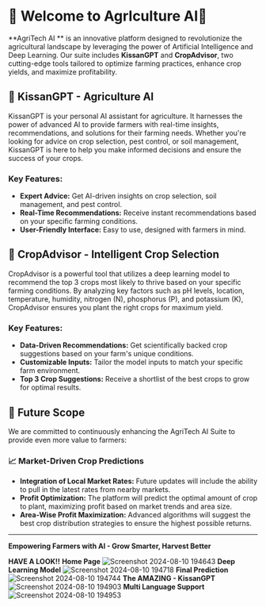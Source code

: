 # 🌾 Welcome to AgrIculture AI🌾

**AgriTech AI ** is an innovative platform designed to revolutionize the agricultural landscape by leveraging the power of Artificial Intelligence and Deep Learning. Our suite includes **KissanGPT** and **CropAdvisor**, two cutting-edge tools tailored to optimize farming practices, enhance crop yields, and maximize profitability.

## 🚜 KissanGPT - Agriculture AI

KissanGPT is your personal AI assistant for agriculture. It harnesses the power of advanced AI to provide farmers with real-time insights, recommendations, and solutions for their farming needs. Whether you're looking for advice on crop selection, pest control, or soil management, KissanGPT is here to help you make informed decisions and ensure the success of your crops.

### Key Features:
- **Expert Advice:** Get AI-driven insights on crop selection, soil management, and pest control.
- **Real-Time Recommendations:** Receive instant recommendations based on your specific farming conditions.
- **User-Friendly Interface:** Easy to use, designed with farmers in mind.

## 🌱 CropAdvisor - Intelligent Crop Selection

CropAdvisor is a powerful tool that utilizes a deep learning model to recommend the top 3 crops most likely to thrive based on your specific farming conditions. By analyzing key factors such as pH levels, location, temperature, humidity, nitrogen (N), phosphorus (P), and potassium (K), CropAdvisor ensures you plant the right crops for maximum yield.

### Key Features:
- **Data-Driven Recommendations:** Get scientifically backed crop suggestions based on your farm's unique conditions.
- **Customizable Inputs:** Tailor the model inputs to match your specific farm environment.
- **Top 3 Crop Suggestions:** Receive a shortlist of the best crops to grow for optimal results.

## 🌟 Future Scope

We are committed to continuously enhancing the AgriTech AI Suite to provide even more value to farmers:

### 📈 Market-Driven Crop Predictions
- **Integration of Local Market Rates:** Future updates will include the ability to pull in the latest rates from nearby markets.
- **Profit Optimization:** The platform will predict the optimal amount of crop to plant, maximizing profit based on market trends and area size.
- **Area-Wise Profit Maximization:** Advanced algorithms will suggest the best crop distribution strategies to ensure the highest possible returns.
---

**Empowering Farmers with AI - Grow Smarter, Harvest Better**

**HAVE A LOOK!!**
**Home Page**
![Screenshot 2024-08-10 194643](https://github.com/user-attachments/assets/eee1f5c5-a983-4410-9f5a-609e01296cc6)
**Deep Learning Model**
![Screenshot 2024-08-10 194718](https://github.com/user-attachments/assets/301bf9d5-8fcc-45e5-90d1-4f2263c97d9f)
**Final Prediction**
![Screenshot 2024-08-10 194744](https://github.com/user-attachments/assets/5390d090-d33c-4073-8342-f69f24584024)
**The AMAZING - KissanGPT**
![Screenshot 2024-08-10 194903](https://github.com/user-attachments/assets/e6514152-4cf6-4354-9452-dad3127c1f1f)
**Multi Language Support**
![Screenshot 2024-08-10 194953](https://github.com/user-attachments/assets/021cc662-7d57-4e16-baee-43596d0c687a)
